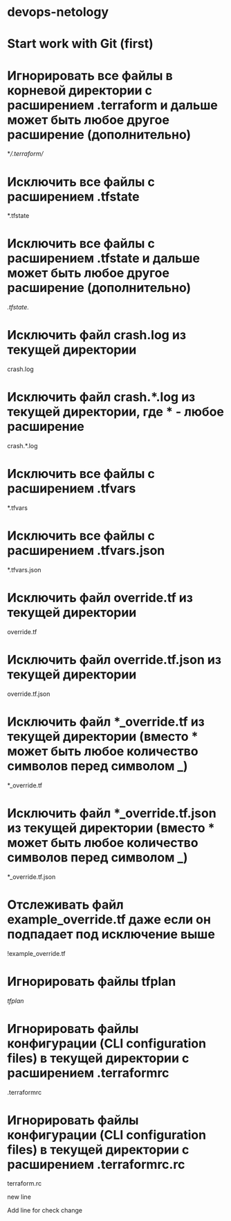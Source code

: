 # devops-netology
# Start work with Git (first)

# Игнорировать все файлы в корневой директории с расширением .terraform и дальше может быть любое другое расширение (дополнительно)
**/.terraform/*

# Исключить все файлы с расширением .tfstate
*.tfstate

# Исключить все файлы с расширением .tfstate и дальше может быть любое другое расширение (дополнительно)
*.tfstate.*

# Исключить файл crash.log из текущей директории
crash.log

# Исключить файл crash.*.log из текущей директории, где * - любое расширение
crash.*.log


# Исключить все файлы с расширением .tfvars
*.tfvars

# Исключить все файлы с расширением .tfvars.json
*.tfvars.json

# Исключить файл override.tf из текущей директории
override.tf

# Исключить файл override.tf.json из текущей директории
override.tf.json

# Исключить файл *_override.tf из текущей директории (вместо * может быть любое количество символов перед символом _)
*_override.tf

# Исключить файл *_override.tf.json из текущей директории (вместо * может быть любое количество символов перед символом _)
*_override.tf.json


# Отслеживать файл example_override.tf даже если он подпадает под исключение выше
!example_override.tf

# Игнорировать файлы tfplan
*tfplan*

# Игнорировать файлы конфигурации (CLI configuration files) в текущей директории с расширением .terraformrc
.terraformrc

# Игнорировать файлы конфигурации (CLI configuration files) в текущей директории с  расширением .terraformrc.rc
terraform.rc

new line

Add line for check change
